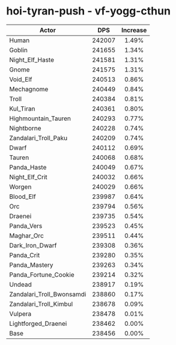 # hoi-tyran-push - vf-yogg-cthun
| Actor | DPS | Increase |
|---|:---:|:---:|
|Human|242007|1.49%|
|Goblin|241655|1.34%|
|Night_Elf_Haste|241581|1.31%|
|Gnome|241575|1.31%|
|Void_Elf|240513|0.86%|
|Mechagnome|240449|0.84%|
|Troll|240384|0.81%|
|Kul_Tiran|240361|0.80%|
|Highmountain_Tauren|240293|0.77%|
|Nightborne|240228|0.74%|
|Zandalari_Troll_Paku|240209|0.74%|
|Dwarf|240112|0.69%|
|Tauren|240068|0.68%|
|Panda_Haste|240049|0.67%|
|Night_Elf_Crit|240032|0.66%|
|Worgen|240029|0.66%|
|Blood_Elf|239987|0.64%|
|Orc|239794|0.56%|
|Draenei|239735|0.54%|
|Panda_Vers|239523|0.45%|
|Maghar_Orc|239511|0.44%|
|Dark_Iron_Dwarf|239308|0.36%|
|Panda_Crit|239280|0.35%|
|Panda_Mastery|239263|0.34%|
|Panda_Fortune_Cookie|239214|0.32%|
|Undead|238917|0.19%|
|Zandalari_Troll_Bwonsamdi|238860|0.17%|
|Zandalari_Troll_Kimbul|238678|0.09%|
|Vulpera|238478|0.01%|
|Lightforged_Draenei|238462|0.00%|
|Base|238456|0.00%|
